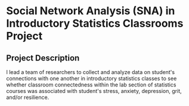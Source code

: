 # Social Network Analysis (SNA) in Introductory Statistics Classrooms Project

## Project Description
I lead a team of researchers to collect and analyze data on student's connections with one another in introductory statistics classes to see whether classroom connectedness within the lab section of statistics courses was associated with student's stress, anxiety, depression, grit, and/or resilience.
